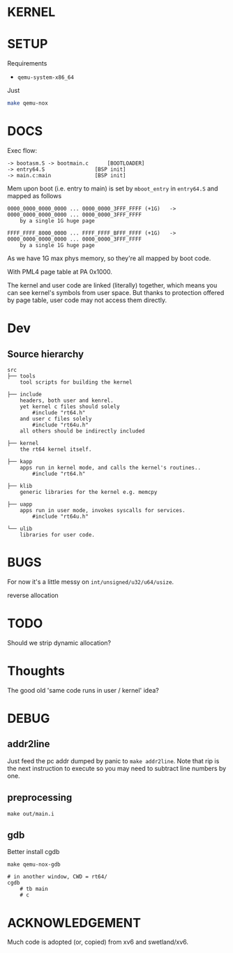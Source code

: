 # KERNEL

# SETUP
Requirements
* `qemu-system-x86_64`

Just
```bash
make qemu-nox
```

# DOCS
Exec flow:
```
-> bootasm.S -> bootmain.c		[BOOTLOADER]
-> entry64.S				[BSP init]
-> main.c:main				[BSP init]
```

Mem upon boot (i.e. entry to main) is set by `mboot_entry` in `entry64.S` and mapped as follows
```
0000_0000_0000_0000 ... 0000_0000_3FFF_FFFF (+1G)	->	0000_0000_0000_0000 ... 0000_0000_3FFF_FFFF
	by a single 1G huge page

FFFF_FFFF_8000_0000 ... FFFF_FFFF_BFFF_FFFF (+1G)	->	0000_0000_0000_0000 ... 0000_0000_3FFF_FFFF
	by a single 1G huge page
```

As we have 1G max phys memory, so they're all mapped by boot code.

With PML4 page table at PA 0x1000.

The kernel and user code are linked (literally) together, which means you can see kernel's symbols from user space.
But thanks to protection offered by page table, user code may not access them directly.

# Dev
## Source hierarchy
```
src
├── tools
	tool scripts for building the kernel

├── include
	headers, both user and kenrel.
	yet kernel c files should solely
		#include "rt64.h"
	and user c files solely
		#include "rt64u.h"
	all others should be indirectly included

├── kernel
	the rt64 kernel itself.

├── kapp
	apps run in kernel mode, and calls the kernel's routines..
		#include "rt64.h"

├── klib
	generic libraries for the kernel e.g. memcpy

├── uapp
	apps run in user mode, invokes syscalls for services.
		#include "rt64u.h"

└── ulib
	libraries for user code.
```

# BUGS
For now it's a little messy on `int/unsigned/u32/u64/usize`.

reverse allocation

# TODO
Should we strip dynamic allocation?

# Thoughts
The good old 'same code runs in user / kernel' idea?

# DEBUG
## addr2line
Just feed the pc addr dumped by panic to `make addr2line`.
Note that rip is the next instruction to execute so you may need to subtract line numbers by one.

## preprocessing
`make out/main.i`

## gdb
Better install cgdb

```
make qemu-nox-gdb

# in another window, CWD = rt64/
cgdb
	# tb main
	# c
```

# ACKNOWLEDGEMENT
Much code is adopted (or, copied) from xv6 and swetland/xv6.

